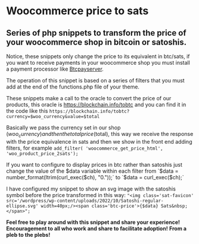# Woocommerce price to sats
## Series of php snippets to transform the price of your woocommerce shop in bitcoin or satoshis. 
Notice, these snippets only change the price to its equivalent in btc/sats, if you want to receive payments in your woocommerce shop you must install a payment processor like [Btcpayserver](https://github.com/btcpayserver/btcpayserver).

The operation of this snippet is based on a series of filters that you must add at the end of the functions.php file of your theme.

These snippets make a call to the oracle to convert the price of our products, this oracle is https://blockchain.info/tobtc and you can find it in the code like this `https://blockchain.info/tobtc?currency=$woo_currency&value=$total`

Basically we pass the currency set in our shop ($woo_currency) and then the total price ($total), this way we receive the response with the price equivalence in sats and then we show in the front end adding filters, for example `add_filter( 'woocommerce_get_price_html', 'woo_product_price_2sats');` 

If you want to configure to display prices in btc rather than satoshis just change the value of the $data variable within each filter from `$data = number_format(ltrim(curl_exec($ch), "0."));` to `$data = curl_exec($ch);`

I have configured my snippet to show an svg image with the satoshis symbol before the price transformed in this way:
`"<img class='sat-favicon' src='/wordpress/wp-content/uploads/2022/10/Satoshi-regular-ellipse.svg' width=40px;/><span class='btc-price'>{$data} Sats&nbsp;</span>";`

**Feel free to play around with this snippet and share your experience!**
**Encouragement to all who work and share to facilitate adoption!**
**From a pleb to the plebs!**

